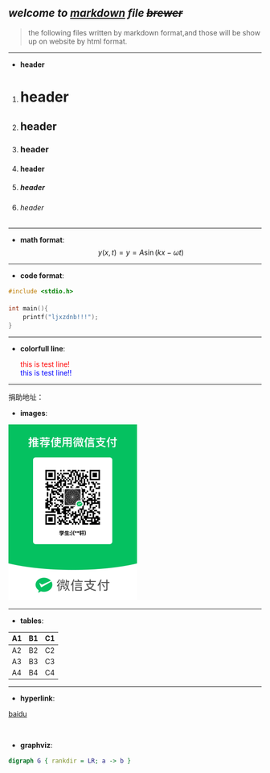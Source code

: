 ## *welcome to <u>markdown</u> file ~~brewer~~*

> the following files written by markdown format,and those will be show up on website by html format.

---

* **header**

1. # header

2. ## header

3. ### header

4. #### header

5. ##### header

6. ###### header

---

* **math format**:
  $$ y(x,t) = y = A \sin(kx - \omega t) $$

---

* **code format**:

```c
#include <stdio.h>

int main(){
    printf("ljxzdnb!!!");
}
```

---

* **colorfull line**:

  <font color='red'>this is test line!</font><br><font color='blue'>this is test line!!</font>

---

捐助地址：
* **images**:

![](./wechat.png)

---

* **tables**:

| A1   | B1   | C1   |
| ---- | ---- | ---- |
| A2   | B2   | C2   |
| A3   | B3   | C3   |
| A4   | B4   | C4   |

---

* **hyperlink**:

[baidu](www.baidu.com)



<br>

* **graphviz**:

```dot
digraph G { rankdir = LR; a -> b }
```
  
  
  
  
